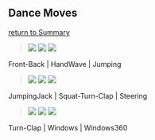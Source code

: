 ## Dance Moves

[return to Summary][return]

> ![](images/frontback.gif) ![](images/handwave.gif) ![](images/jumping.gif)

Front-Back  |  HandWave   |  Jumping

> ![](images/jumpingjack.gif) ![](images/squatturnclap.gif) ![](images/steering.gif)

JumpingJack  |  Squat-Turn-Clap   |  Steering

> ![](images/turnclap.gif) ![](images/window.gif) ![](images/windows360.gif)

Turn-Clap  |  Windows   |  Windows360

[return]: https://github.com/cardboardcode/dancedance